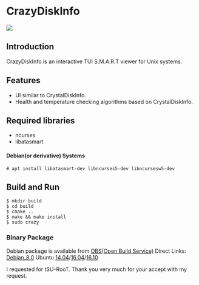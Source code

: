 # CrazyDiskInfo
![](http://raw.github.com/wiki/otakuto/CrazyDiskInfo/images/0.png)

## Introduction
CrazyDiskInfo is an interactive TUI S.M.A.R.T viewer for Unix systems.

## Features
* UI similar to CrystalDiskInfo.
* Health and temperature checking algorithms based on CrystalDiskInfo.

## Required libraries
* ncurses
* libatasmart

#### Debian(or derivative) Systems
```
# apt install libatasmart-dev libncurses5-dev libncursesw5-dev
```

## Build and Run
```
$ mkdir build
$ cd build
$ cmake ..
$ make && make install
$ sudo crazy
```

### Binary Package
Debian package is available from [OBS(Open Build Service)](https://build.opensuse.org/package/show/home:tsuroot/CrazyDiskInfo)
Direct Links:
[Debian_8.0](http://download.opensuse.org/repositories/home:/tsuroot/Debian_8.0/)
Ubuntu [14.04](http://download.opensuse.org/repositories/home:/tsuroot/xUbuntu_14.04/)/[16.04](http://download.opensuse.org/repositories/home:/tsuroot/xUbuntu_16.04/)/[16.10](http://download.opensuse.org/repositories/home:/tsuroot/xUbuntu_16.10/)

I requested for tSU-RooT.
Thank you very much for your accept with my request.
